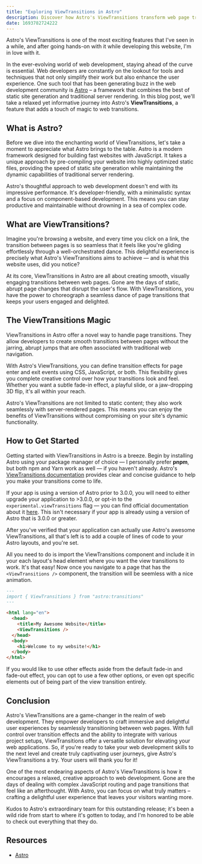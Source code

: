```yaml
---
title: "Exploring ViewTransitions in Astro"
description: Discover how Astro's ViewTransitions transform web page transitions into seamless, captivating journeys, blending the power of static site generation with dynamic user experiences.
date: 1693782724222
---
```




Astro's ViewTransitions is one of the most exciting features that I've seen in a while, and after going hands-on with it while developing this website, I'm in love with it.

In the ever-evolving world of web development, staying ahead of the curve is essential. Web developers are constantly on the lookout for tools and techniques that not only simplify their work but also enhance the user experience. One such tool that has been generating buzz in the web development community is [Astro](https://astro.build/) – a framework that combines the best of static site generation and traditional server rendering. In this blog post, we'll take a relaxed yet informative journey into Astro's **ViewTransitions**, a feature that adds a touch of magic to web transitions.



## What is Astro?

Before we dive into the enchanting world of ViewTransitions, let's take a moment to appreciate what Astro brings to the table. Astro is a modern framework designed for building fast websites with JavaScript. It takes a unique approach by pre-compiling your website into highly optimized static files, providing the speed of static site generation while maintaining the dynamic capabilities of traditional server rendering.

Astro's thoughtful approach to web development doesn't end with its impressive performance. It's developer-friendly, with a minimalistic syntax and a focus on component-based development. This means you can stay productive and maintainable without drowning in a sea of complex code.



## What are ViewTransitions?
Imagine you're browsing a website, and every time you click on a link, the transition between pages is so seamless that it feels like you're gliding effortlessly through a well-orchestrated dance. This delightful experience is precisely what Astro's ViewTransitions aims to achieve &mdash; and is what this website uses, did you notice?

At its core, ViewTransitions in Astro are all about creating smooth, visually engaging transitions between web pages. Gone are the days of static, abrupt page changes that disrupt the user's flow. With ViewTransitions, you have the power to choreograph a seamless dance of page transitions that keeps your users engaged and delighted.



## The ViewTransitions Magic

ViewTransitions in Astro offer a novel way to handle page transitions. They allow developers to create smooth transitions between pages without the jarring, abrupt jumps that are often associated with traditional web navigation.

With Astro's ViewTransitions, you can define transition effects for page enter and exit events using CSS, JavaScript, or both. This flexibility gives you complete creative control over how your transitions look and feel. Whether you want a subtle fade-in effect, a playful slide, or a jaw-dropping 3D flip, it's all within your reach.

Astro's ViewTransitions are not limited to static content; they also work seamlessly with server-rendered pages. This means you can enjoy the benefits of ViewTransitions without compromising on your site's dynamic functionality.



## How to Get Started

Getting started with ViewTransitions in Astro is a breeze. Begin by installing Astro using your package manager of choice &mdash; I personally prefer **pnpm**, but both npm and Yarn work as well &mdash; if you haven't already. Astro's [ViewTransitions documentation](https://docs.astro.build/en/guides/view-transitions/) provides clear and concise guidance to help you make your transitions come to life.

If your app is using a version of Astro prior to 3.0.0, you will need to either upgrade your application to >3.0.0, or opt-in to the `experimental.viewTransitions` flag &mdash; you can find official documentation about it [here](https://docs.astro.build/en/guides/view-transitions/#upgrade-to-v30-from-v2x). This isn't necessary if your app is already using a version of Astro that is 3.0.0 or greater.

After you've verified that your application can actually use Astro's awesome ViewTransitions, all that's left is to add a couple of lines of code to your Astro layouts, and you're set.

All you need to do is import the ViewTransitions component and include it in your each layout's head element where you want the view transitions to work. It's that easy!
Now once you navigate to a page that has the `<ViewTransitions />` component, the transition will be seemless with a nice animation.

```markdown
---
import { ViewTransitions } from "astro:transitions"
---

<html lang="en">
  <head>
    <title>My Awesome Website</title>
    <ViewTransitions />
  </head>
  <body>
    <h1>Welcome to my website!</h1>
  </body>
</html>
```

If you would like to use other effects aside from the default fade-in and fade-out effect, you can opt to use a few other options, or even opt specific elements out of being part of the view transition entirely.



## Conclusion
Astro's ViewTransitions are a game-changer in the realm of web development. They empower developers to craft immersive and delightful user experiences by seamlessly transitioning between web pages. With full control over transition effects and the ability to integrate with various project setups, ViewTransitions offer a versatile solution for elevating your web applications. So, if you're ready to take your web development skills to the next level and create truly captivating user journeys, give Astro's ViewTransitions a try. Your users will thank you for it!

One of the most endearing aspects of Astro's ViewTransitions is how it encourages a relaxed, creative approach to web development. Gone are the days of dealing with complex JavaScript routing and page transitions that feel like an afterthought. With Astro, you can focus on what truly matters – crafting a delightful user experience that leaves your visitors wanting more.

Kudos to Astro's extraordinary team for this outstanding release; it's been a wild ride from start to where it's gotten to today, and I'm honored to be able to check out everything that they do.



## Resources
- [Astro](https://astro.build/)
